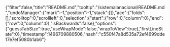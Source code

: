 {"filter":false,"title":"README.md","tooltip":"/sistemalanacional/README.md","undoManager":{"mark":-1,"position":-1,"stack":[]},"ace":{"folds":[],"scrolltop":0,"scrollleft":0,"selection":{"start":{"row":0,"column":0},"end":{"row":0,"column":0},"isBackwards":false},"options":{"guessTabSize":true,"useWrapMode":false,"wrapToView":true},"firstLineState":0},"timestamp":1496709880506,"hash":"c550f47a8d535a72ef4699dde17e7ef5080b1ab6"}